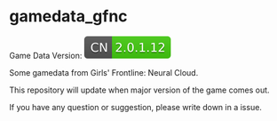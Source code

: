 # gamedata_gfnc

Game Data Version:
![](Version/CN.svg)

Some gamedata from Girls' Frontline: Neural Cloud.

This repository will update when major version of the game comes out.

If you have any question or suggestion, please write down in a issue.